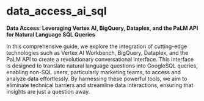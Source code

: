 # data_access_ai_sql
**Data Access: Leveraging Vertex AI, BigQuery, Dataplex, and the PaLM API for Natural Language SQL Queries**

In this comprehensive guide, we explore the integration of cutting-edge technologies such as Vertex AI Workbench, BigQuery, Dataplex, and the PaLM API to create a revolutionary conversational interface. This interface is designed to translate natural language questions into GoogleSQL queries, enabling non-SQL users, particularly marketing teams, to access and analyze data effortlessly. By harnessing these powerful tools, we aim to eliminate technical barriers and streamline data interactions, ensuring that insights are just a question away.
